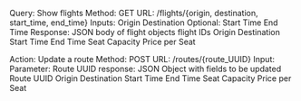 Query: Show flights 
		Method:
      GET
    URL:
      /flights/{origin, destination, start_time, end_time}
    Inputs: 
			Origin 
			Destination
			Optional:
        Start Time
				End Time
		Response: JSON body of flight objects
      flight IDs
			Origin
			Destination
			Start Time
			End Time
			Seat Capacity
			Price per Seat

Action: 
  Update a route
  Method:
      POST
  URL:
      /routes/{route_UUID}
	Input:  
    Parameter: Route UUID
		response: JSON Object with fields to be updated
			Route UUID
			Origin
			Destination
			Start Time
			End Time
			Seat Capacity
			Price per Seat
